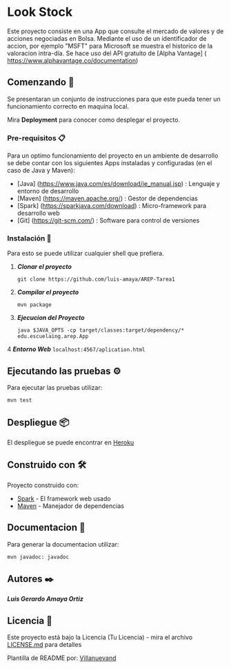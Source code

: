 # Look Stock

Este proyecto consiste en una App que consulte el mercado de valores y de acciones negociadas en Bolsa.
Mediante el uso de un identificador de accion, por ejemplo "MSFT" para Microsoft se muestra el historico de la valoracion intra-día. Se hace uso del API gratuito de [Alpha Vantage] ( https://www.alphavantage.co/documentation)

## Comenzando 🚀

Se presentaran un conjunto de instrucciones para que este pueda tener un funcionamiento correcto en maquina local.

Mira **Deployment** para conocer como desplegar el proyecto.


### Pre-requisitos 📋

Para un optimo funcionamiento del proyecto en un ambiente de desarrollo se debe contar con los siguientes Apps instaladas y configuradas (en el caso de Java y Maven):

- [Java] (https://www.java.com/es/download/ie_manual.jsp) : Lenguaje y entorno de desarrollo
- [Maven] (https://maven.apache.org/) : Gestor de dependencias
- [Spark] (https://sparkjava.com/download) : Micro-framework para desarrollo web
- [Git] (https://git-scm.com/) : Software para control de versiones

### Instalación 🔧

Para esto se puede utilizar cualquier shell que prefiera.

1. ***Clonar el proyecto***
    ```
    git clone https://github.com/luis-amaya/AREP-Tarea1
    ```

2. ***Compilar el proyecto***
   ````
   mvn package
   ````
3. ***Ejecucion del Proyecto***
   ````
   java $JAVA_OPTS -cp target/classes:target/dependency/* edu.escuelaing.arep.App
   ````
4 ***Entorno Web***
    ````
    localhost:4567/aplication.html
    ````
## Ejecutando las pruebas ⚙️

Para ejecutar las pruebas utilizar:
````
mvn test
````
## Despliegue 📦

El despliegue se puede encontrar en [Heroku](https://look-stock.herokuapp.com/aplication.html)

## Construido con 🛠️
Proyecto construido con:

* [Spark](https://sparkjava.com/download) - El framework web usado
* [Maven](https://maven.apache.org/) - Manejador de dependencias


## Documentacion 📖
Para generar la documentacion utilizar:
````
mvn javadoc: javadoc
````


## Autores ✒️

***Luis Gerardo Amaya Ortiz***

## Licencia 📄

Este proyecto está bajo la Licencia (Tu Licencia) - mira el archivo [LICENSE.md](LICENSE.md) para detalles


Plantilla de README por: [Villanuevand](https://github.com/Villanuevand) 